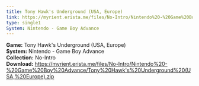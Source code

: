 ```yaml
---
title: Tony Hawk's Underground (USA, Europe)
link: https://myrient.erista.me/files/No-Intro/Nintendo%20-%20Game%20Boy%20Advance/Tony%20Hawk's%20Underground%20(USA,%20Europe).zip
type: single1
System: Nintendo - Game Boy Advance
---
```

<b>Game:</b> Tony Hawk's Underground (USA, Europe)<br>
<b>System:</b> Nintendo - Game Boy Advance<br>
<b>Collection:</b> No-Intro<br>
<b>Download:</b> https://myrient.erista.me/files/No-Intro/Nintendo%20-%20Game%20Boy%20Advance/Tony%20Hawk's%20Underground%20(USA,%20Europe).zip